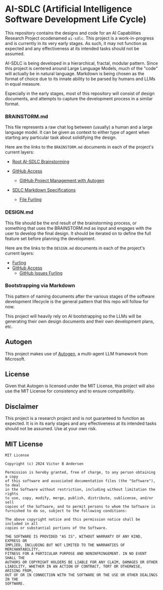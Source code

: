 # AI-SDLC (Artificial Intelligence Software Development Life Cycle)

This repository contains the designs and code for an AI Capabilities Research Project ocodenamed `ai-sdlc`. This project is a work-in-progress and is currently in its very early stages. As such, it may not function as expected and any effectiveness at its intended tasks should not be assumed.

AI-SDLC is being developed in a hierarchical, fractal, modular pattern. Since this project is centered around Large Language Models, much of the "code" will actually be in natural language. Markdown is being chosen as the format of choice due to its innate ability to be parsed by humans and LLMs in equal measure.

Especially in the early stages, most of this repository will consist of design documents, and attempts to capture the development process in a similar format.

### BRAINSTORM.md

This file represents a raw chat log between (usually) a human and a large language model. It can be given as context to either type of agent when starting any particular task about solidifying the design.

Here are the links to the `BRAINSTORM.md` documents in each of the project's current layers:

- [Root AI-SDLC Brainstorming](./BRAINSTORM.md)

- [GitHub Access](./github/BRAINSTORM.md)
  - [GitHub Project Management with Autogen](./autogen/gh-proj-mgmt/BRAINSTORM.md)

- [SDLC Markdown Specifications](./md-sdlc/BRAINSTORM.md)
  - [File Furling](./furling/BRAINSTORM.md)

### DESIGN.md

This file should be the end result of the brainstorming process, or something that uses the BRAINSTORM.md as input and engages with the user to develop the final design. It should be iterated on to define the full feature set before planning the development.

Here are the links to the `DESIGN.md` documents in each of the project's current layers:

- [Furling](./furling/DESIGN.md)
- [GitHub Access](./github/DESIGN.md)
  - [GitHub Issues Furling](./github/gh-furl/DESIGN.md)


### Bootstrapping via Markdown

This pattern of naming documents after the various stages of the software development lifecycle is the general pattern that this repo will follow for now.

This project will heavily rely on AI bootstrapping so the LLMs will be generating their own design documents and their own development plans, etc.

## Autogen

This project makes use of [Autogen](https://microsoft.github.io/autogen/), a multi-agent LLM framework from Microsoft.

## License

Given that Autogen is licensed under the MIT License, this project will also use the MIT License for consistency and to ensure compatibility.

## Disclaimer

This project is a research project and is not guaranteed to function as expected. It is in its early stages and any effectiveness at its intended tasks should not be assumed. Use at your own risk.

## MIT License

```
MIT License

Copyright (c) 2024 Victor B Andersen

Permission is hereby granted, free of charge, to any person obtaining a copy
of this software and associated documentation files (the "Software"), to deal
in the Software without restriction, including without limitation the rights
to use, copy, modify, merge, publish, distribute, sublicense, and/or sell
copies of the Software, and to permit persons to whom the Software is
furnished to do so, subject to the following conditions:

The above copyright notice and this permission notice shall be included in all
copies or substantial portions of the Software.

THE SOFTWARE IS PROVIDED "AS IS", WITHOUT WARRANTY OF ANY KIND, EXPRESS OR
IMPLIED, INCLUDING BUT NOT LIMITED TO THE WARRANTIES OF MERCHANTABILITY,
FITNESS FOR A PARTICULAR PURPOSE AND NONINFRINGEMENT. IN NO EVENT SHALL THE
AUTHORS OR COPYRIGHT HOLDERS BE LIABLE FOR ANY CLAIM, DAMAGES OR OTHER
LIABILITY, WHETHER IN AN ACTION OF CONTRACT, TORT OR OTHERWISE, ARISING FROM,
OUT OF OR IN CONNECTION WITH THE SOFTWARE OR THE USE OR OTHER DEALINGS IN THE
SOFTWARE.
```
